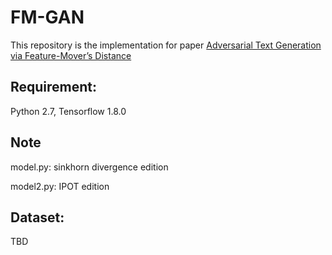 # FM-GAN

This repository is the implementation for paper 
[Adversarial Text Generation via
Feature-Mover’s Distance](https://arxiv.org/pdf/1809.06297.pdf)

## Requirement:
Python 2.7, Tensorflow 1.8.0

## Note
model.py: sinkhorn divergence edition

model2.py: IPOT edition

## Dataset:
TBD